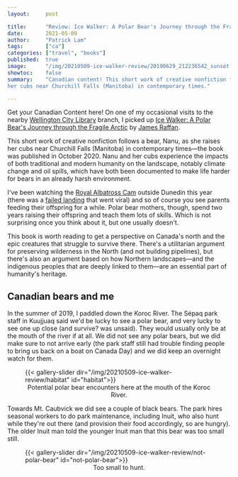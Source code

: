 ```yaml
---
layout:     post

title:      "Review: Ice Walker: A Polar Bear's Journey through the Fragile Arctic by James Raffan"
date:       2021-05-09
author:     "Patrick Lam"
tags:       ["ca"]
categories: ["travel", "books"]
published:  true
image:      "/img/20210509-ice-walker-review/20190629_212236542_sunset.webp"
showtoc:    false
summary:    "Canadian content! This short work of creative nonfiction follows a bear, Nanu, as she raises
her cubs near Churchill Falls (Manitoba) in contemporary times."

---
```


<style>
.post-heading h1  { color: brown; }
.meta { color: brown; }
</style>

Get your Canadian Content here! On one of my occasional visits to the
nearby [Wellington City Library](https://www.wcl.govt.nz/) branch, I
picked up [Ice Walker: A Polar Bear's Journey through the Fragile
Arctic](https://www.goodreads.com/en/book/show/50890791-ice-walker) by
[James Raffan](https://jamesraffan.ca/).

This short work of creative nonfiction follows a bear, Nanu, as she raises
her cubs near Churchill Falls (Manitoba) in contemporary times&mdash;the book
was published in October 2020. Nanu and her cubs experience the impacts of 
both traditional and modern humanity on the landscape, notably climate change
and oil spills, which have both been documented to make life harder for bears 
in an already harsh environment.

I've been watching the [Royal Albatross
Cam](https://www.doc.govt.nz/nature/native-animals/birds/birds-a-z/albatrosses/royal-albatross-toroa/royal-cam/)
outside Dunedin this year (there was a [failed
landing](https://www.youtube.com/watch?v=RISsiVIWV-M) that went viral)
and so of course you see parents feeding their offspring for a
while. Polar bear mothers, though, spend two years raising their
offspring and teach them lots of skills. Which is not surprising once
you think about it, but one usually doesn't.

This book is worth reading to get a perspective on Canada's north and
the epic creatures that struggle to survive there.  There's a
utilitarian argument for preserving wilderness in the North (and not
building pipelines), but there's also an argument based on how
Northern landscapes&mdash;and the indigenous peoples that are deeply
linked to them&mdash;are an essential part of humanity's heritage.

## Canadian bears and me

In the summer of 2019, I paddled down the Koroc River. The
S&eacute;paq park staff in Kuujjuaq said we'd be lucky to see a polar
bear, and very lucky to see one up close (and survive? was
unsaid). They would usually only be at the mouth of the river if at
all. We did not see any polar bears, but we did make sure to not
arrive early (the park staff still had trouble finding people to bring
us back on a boat on Canada Day) and we did keep an overnight watch
for them.

<figure>
{{< gallery-slider dir="/img/20210509-ice-walker-review/habitat" id="habitat">}}
<figcaption style="text-align:center">Potential polar bear encounters here at the mouth of the Koroc River.</figcaption>
</figure>


Towards Mt. Caubvick we did see a couple of black bears. The park hires seasonal workers
to do park maintenance, including Inuit, who also hunt while they're out there (and provision their food accordingly, so are hungry). 
The older Inuit man told the younger Inuit man that this bear was too small still.

<figure>
{{< gallery-slider dir="/img/20210509-ice-walker-review/not-polar-bear" id="not-polar-bear">}}
<figcaption style="text-align:center">Too small to hunt.</figcaption>
</figure>
